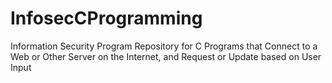 # InfosecCProgramming
Information Security Program Repository for C Programs that Connect to a Web or Other Server on the Internet, and Request or Update based on User Input
